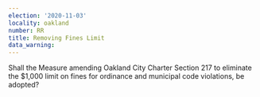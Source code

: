 ```yaml
---
election: '2020-11-03'
locality: oakland
number: RR
title: Removing Fines Limit
data_warning:
---
```

Shall the Measure amending Oakland City Charter Section 217 to eliminate the $1,000 limit on fines for ordinance and municipal code violations, be adopted?
